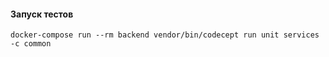 #### Запуск тестов
```
docker-compose run --rm backend vendor/bin/codecept run unit services -c common
```